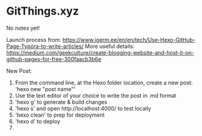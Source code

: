 # GitThings.xyz
 No notes yet!

Launch process from: https://www.igerm.ee/en/en/tech/Use-Hexo-GitHub-Page-Typora-to-write-articles/
More useful details: https://medium.com/geekculture/create-blogging-website-and-host-it-on-github-pages-for-free-300faacb3b6e

New Post:

1. From the command line, at the Hexo folder location, create a new post:
'hexo new "post name"'
2. Use the text editor of your choice to write the post in .md format
3. 'hexo g' to generate & build changes
4. 'hexo s' and open http://localhost:4000/ to test locally
5. 'hexo clean' to prep for deployment
6. 'hexo d' to deploy
7. 

